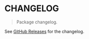 # CHANGELOG

> Package changelog.

See [GitHub Releases](https://github.com/stdlib-js/math-iter-special-cospi/releases) for the changelog.